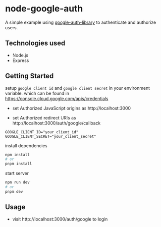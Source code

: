 # node-google-auth

A simple example using [google-auth-library](https://www.npmjs.com/package/google-auth-library) to authenticate and authorize users.

## Technologies used

- Node.js
- Express

## Getting Started

setup `google client id` and `google client secret` in your environment variable.
which can be found in https://console.cloud.google.com/apis/credentials

- set Authorized JavaScript origins as http://localhost:3000

- set Authorized redirect URIs as http://localhost:3000/auth/google/callback

```
GOOGLE_CLIENT_ID="your_client_id"
GOOGLE_CLIENT_SECRET="your_client_secret"
```

install dependencies

```bash
npm install
# or
pnpm install
```

start server

```bash
npm run dev
# or
pnpm dev
```

## Usage

- visit http://localhost:3000/auth/google to login
